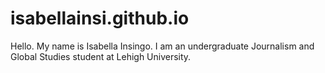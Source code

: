 # isabellainsi.github.io
Hello. My name is Isabella Insingo. I am an undergraduate Journalism and Global Studies student at Lehigh University. 
